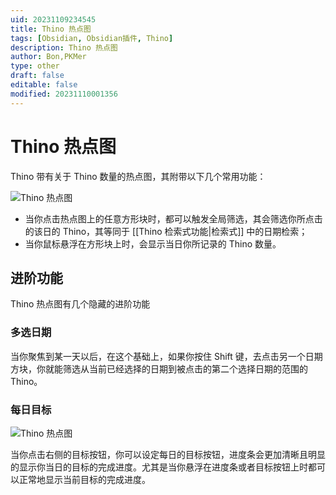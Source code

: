 ```yaml
---
uid: 20231109234545
title: Thino 热点图
tags: [Obsidian, Obsidian插件, Thino]
description: Thino 热点图
author: Bon,PKMer
type: other
draft: false
editable: false
modified: 20231110001356
---
```


# Thino 热点图

Thino 带有关于 Thino 数量的热点图，其附带以下几个常用功能：

![Thino 热点图](https://cdn.pkmer.cn/images/Pasted%20image%2020231109143224.png!pkmer)

- 当你点击热点图上的任意方形块时，都可以触发全局筛选，其会筛选你所点击的该日的 Thino，其等同于 [[Thino 检索式功能|检索式]] 中的日期检索；
- 当你鼠标悬浮在方形块上时，会显示当日你所记录的 Thino 数量。

## 进阶功能

Thino 热点图有几个隐藏的进阶功能

### 多选日期

当你聚焦到某一天以后，在这个基础上，如果你按住 Shift 键，去点击另一个日期方块，你就能筛选从当前已经选择的日期到被点击的第二个选择日期的范围的 Thino。

### 每日目标

![Thino 热点图](https://cdn.pkmer.cn/images/Pasted%20image%2020231109144733.png!pkmer)

当你点击右侧的目标按钮，你可以设定每日的目标按钮，进度条会更加清晰且明显的显示你当日的目标的完成进度。尤其是当你悬浮在进度条或者目标按钮上时都可以正常地显示当前目标的完成进度。